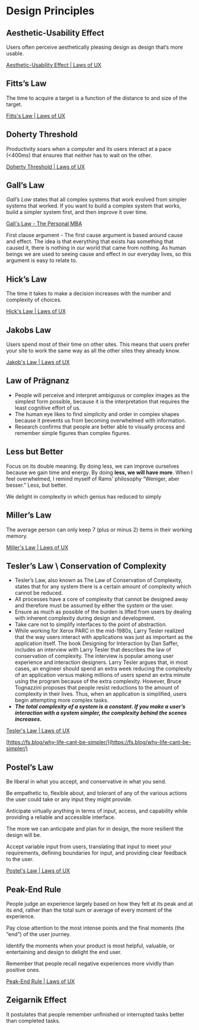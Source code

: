 # Design Principles

## Aesthetic-Usability Effect

Users often perceive aesthetically pleasing design as design that’s more usable.

[Aesthetic-Usability Effect | Laws of UX](https://lawsofux.com/aesthetic-usability-effect/)

## Fitts’s Law

The time to acquire a target is a function of the distance to and size of the target.

[Fitts's Law | Laws of UX](https://lawsofux.com/fittss-law/)

## Doherty Threshold

Productivity soars when a computer and its users interact at a pace (<400ms) that ensures that neither has to wait on the other.

[Doherty Threshold | Laws of UX](https://lawsofux.com/doherty-threshold/)

## Gall’s Law

*Gall’s Law* states that all complex systems that work evolved from simpler systems that worked. If you want to build a complex system that works, build a simpler system first, and then improve it over time.

[Gall's Law - The Personal MBA](https://personalmba.com/galls-law/)

First clause argument - The first cause argument is based around cause and effect. The idea is that everything that exists has something that caused it, there is nothing in our world that came from nothing. As human beings we are used to seeing cause and effect in our everyday lives, so this argument is easy to relate to.

## Hick’s Law

The time it takes to make a decision increases with the number and complexity of choices.

[Hick's Law | Laws of UX](https://lawsofux.com/hicks-law/)

## Jakobs Law

Users spend most of their time on other sites. This means that users prefer your site to work the same way as all the other sites they already know.

[Jakob's Law | Laws of UX](https://lawsofux.com/jakobs-law/)

## Law of Prägnanz

- People will perceive and interpret ambiguous or complex images as the simplest form possible, because it is the interpretation that requires the least cognitive effort of us.
- The human eye likes to find simplicity and order in complex shapes because it prevents us from becoming overwhelmed with information.
- Research confirms that people are better able to visually process and remember simple figures than complex figures.

## Less but Better

Focus on its double meaning. By doing less, we can improve ourselves because we gain time and energy. By doing **less, we will have more**. When I feel overwhelmed, I remind myself of Rams' philosophy “Weniger, aber besser.” Less, but better.

We delight in complexity in which genius has reduced to simply

## Miller’s Law

The average person can only keep 7 (plus or minus 2) items in their working memory.

[Miller's Law | Laws of UX](https://lawsofux.com/millers-law/)

## Tesler’s Law \ Conservation of Complexity

- Tesler’s Law, also known as The Law of Conservation of Complexity, states that for any system there is a certain amount of complexity which cannot be reduced.
- All processes have a core of complexity that cannot be designed away and therefore must be assumed by either the system or the user.
- Ensure as much as possible of the burden is lifted from users by dealing with inherent complexity during design and development.
- Take care not to simplify interfaces to the point of abstraction.
- While working for Xerox PARC in the mid-1980s, Larry Tesler realized that the way users interact with applications was just as important as the application itself. The book Designing for Interaction by Dan Saffer, includes an interview with Larry Tesler that describes the law of conservation of complexity. The interview is popular among user experience and interaction designers. Larry Tesler argues that, in most cases, an engineer should spend an extra week reducing the complexity of an application versus making millions of users spend an extra minute using the program because of the extra complexity. However, Bruce Tognazzini proposes that people resist reductions to the amount of complexity in their lives. Thus, when an application is simplified, users begin attempting more complex tasks.
- ***The total complexity of a system is a constant. If you make a user’s interaction with a system simpler, the complexity behind the scenes increases.***

[Tesler's Law | Laws of UX](https://lawsofux.com/teslers-law/)

[https://fs.blog/why-life-cant-be-simpler/](https://fs.blog/why-life-cant-be-simpler/)

## Postel’s Law

Be liberal in what you accept, and conservative in what you send.

Be empathetic to, flexible about, and tolerant of any of the various actions the user could take or any input they might provide.

Anticipate virtually anything in terms of input, access, and capability while providing a reliable and accessible interface.

The more we can anticipate and plan for in design, the more resilient the design will be.

Accept variable input from users, translating that input to meet your requirements, defining boundaries for input, and providing clear feedback to the user.

[Postel's Law | Laws of UX](https://lawsofux.com/postels-law/)

## Peak-End Rule

People judge an experience largely based on how they felt at its peak and at its end, rather than the total sum or average of every moment of the experience.

Pay close attention to the most intense points and the final moments (the “end”) of the user journey.

Identify the moments when your product is most helpful, valuable, or entertaining and design to delight the end user.

Remember that people recall negative experiences more vividly than positive ones.

[Peak-End Rule | Laws of UX](https://lawsofux.com/peak-end-rule/)

## **Zeigarnik Effect**

It postulates that people remember unfinished or interrupted tasks better than completed tasks.